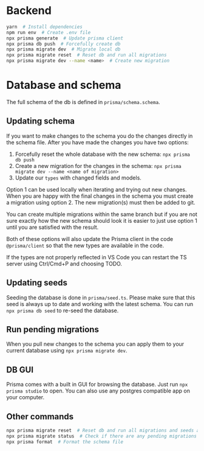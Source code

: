 # Backend

```bash
yarn  # Install dependencies
npm run env  # Create .env file
npx prisma generate  # Update prisma client
npx prisma db push  # Forcefully create db
npx prisma migrate dev  # Migrate local db
npx prisma migrate reset  # Reset db and run all migrations
npx prisma migrate dev --name <name>  # Create new migration
```

# Database and schema

The full schema of the db is defined in `prisma/schema.schema`.

## Updating schema

If you want to make changes to the schema you do the changes directly in the schema file. After you have made the changes you have two options:

1. Forcefully reset the whole database with the new schema: `npx prisma db push`
2. Create a new migration for the changes in the schema: `npx prisma migrate dev --name <name of migration>`
3. Update our `types` with changed fields and models.

Option 1 can be used locally when iterating and trying out new changes. When you are happy with the final changes in the schema you must create a migration using option 2. The new migration(s) must then be added to git.

You can create multiple migrations within the same branch but if you are not sure exactly how the new schema should look it is easier to just use option 1 until you are satisfied with the result.

Both of these options will also update the Prisma client in the code `@prisma/client` so that the new types are available in the code.

If the types are not properly reflected in VS Code you can restart the TS server using Ctrl/Cmd+P and choosing TODO.

## Updating seeds

Seeding the database is done in `prisma/seed.ts`. Please make sure that this seed is always up to date and working with the latest schema. You can run `npx prisma db seed` to re-seed the database.

## Run pending migrations

When you pull new changes to the schema you can apply them to your current database using `npx prisma migrate dev`.

## DB GUI

Prisma comes with a built in GUI for browsing the database. Just run `npx prisma studio` to open. You can also use any postgres compatible app on your computer.

## Other commands

```bash
npx prisma migrate reset  # Reset db and run all migrations and seeds again
npx prisma migrate status  # Check if there are any pending migrations not yet applied
npx prisma format  # Format the schema file
```
